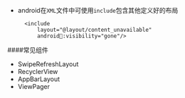 * android在`XML`文件中可使用`include`包含其他定义好的布局

		<include
			layout="@layout/content_unavailable"
			android:visibility="gone"/>
		














####常见组件

* SwipeRefreshLayout
* RecyclerView
* AppBarLayout
* ViewPager




 